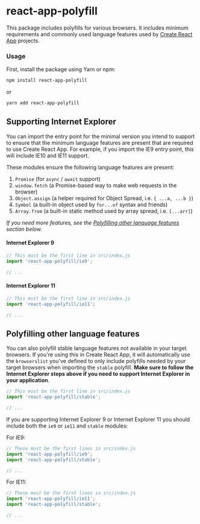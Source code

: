 # react-app-polyfill

This package includes polyfills for various browsers.
It includes minimum requirements and commonly used language features used by [Create React App](https://github.com/facebook/create-react-app) projects.

### Usage

First, install the package using Yarn or npm:

```sh
npm install react-app-polyfill
```

or

```sh
yarn add react-app-polyfill
```

## Supporting Internet Explorer

You can import the entry point for the minimal version you intend to support to ensure that the minimum language features are present that are required to use Create React App. For example, if you import the IE9 entry point, this will include IE10 and IE11 support.

These modules ensure the following language features are present:

1. `Promise` (for `async` / `await` support)
1. `window.fetch` (a Promise-based way to make web requests in the browser)
1. `Object.assign` (a helper required for Object Spread, i.e. `{ ...a, ...b }`)
1. `Symbol` (a built-in object used by `for...of` syntax and friends)
1. `Array.from` (a built-in static method used by array spread, i.e. `[...arr]`)

_If you need more features, see the [Polyfilling other language features](#polyfilling-other-language-features) section below._

#### Internet Explorer 9

```js
// This must be the first line in src/index.js
import 'react-app-polyfill/ie9';

// ...
```

#### Internet Explorer 11

```js
// This must be the first line in src/index.js
import 'react-app-polyfill/ie11';

// ...
```

## Polyfilling other language features

You can also polyfill stable language features not available in your target browsers. If you're using this in Create React App, it will automatically use the `browserslist` you've defined to only include polyfills needed by your target browsers when importing the `stable` polyfill. **Make sure to follow the Internet Explorer steps above if you need to support Internet Explorer in your application**.

```js
// This must be the first line in src/index.js
import 'react-app-polyfill/stable';

// ...
```

If you are supporting Internet Explorer 9 or Internet Explorer 11 you should include both the `ie9` or `ie11` and `stable` modules:

For IE9:

```js
// These must be the first lines in src/index.js
import 'react-app-polyfill/ie9';
import 'react-app-polyfill/stable';

// ...
```

For IE11:

```js
// These must be the first lines in src/index.js
import 'react-app-polyfill/ie11';
import 'react-app-polyfill/stable';

// ...
```
